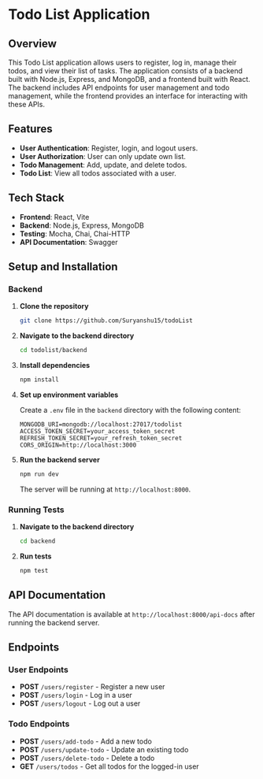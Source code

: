 # Todo List Application

## Overview

This Todo List application allows users to register, log in, manage their todos, and view their list of tasks. The application consists of a backend built with Node.js, Express, and MongoDB, and a frontend built with React. The backend includes API endpoints for user management and todo management, while the frontend provides an interface for interacting with these APIs.

## Features

- **User Authentication**: Register, login, and logout users.
- **User Authorization**: User can only update own list.
- **Todo Management**: Add, update, and delete todos.
- **Todo List**: View all todos associated with a user.

## Tech Stack

- **Frontend**: React, Vite
- **Backend**: Node.js, Express, MongoDB
- **Testing**: Mocha, Chai, Chai-HTTP
- **API Documentation**: Swagger

## Setup and Installation

### Backend

1. **Clone the repository**

   ```bash
   git clone https://github.com/Suryanshu15/todoList
   ```

2. **Navigate to the backend directory**

   ```bash
   cd todolist/backend
   ```

3. **Install dependencies**

   ```bash
   npm install
   ```

4. **Set up environment variables**

   Create a `.env` file in the `backend` directory with the following content:

   ```env
   MONGODB_URI=mongodb://localhost:27017/todolist
   ACCESS_TOKEN_SECRET=your_access_token_secret
   REFRESH_TOKEN_SECRET=your_refresh_token_secret
   CORS_ORIGIN=http://localhost:3000
   ```

5. **Run the backend server**

   ```bash
   npm run dev
   ```

   The server will be running at `http://localhost:8000`.



### Running Tests

1. **Navigate to the backend directory**

   ```bash
   cd backend
   ```

2. **Run tests**

   ```bash
   npm test
   ```

## API Documentation

The API documentation is available at `http://localhost:8000/api-docs` after running the backend server.

## Endpoints

### User Endpoints

- **POST** `/users/register` - Register a new user
- **POST** `/users/login` - Log in a user
- **POST** `/users/logout` - Log out a user

### Todo Endpoints

- **POST** `/users/add-todo` - Add a new todo
- **POST** `/users/update-todo` - Update an existing todo
- **POST** `/users/delete-todo` - Delete a todo
- **GET** `/users/todos` - Get all todos for the logged-in user